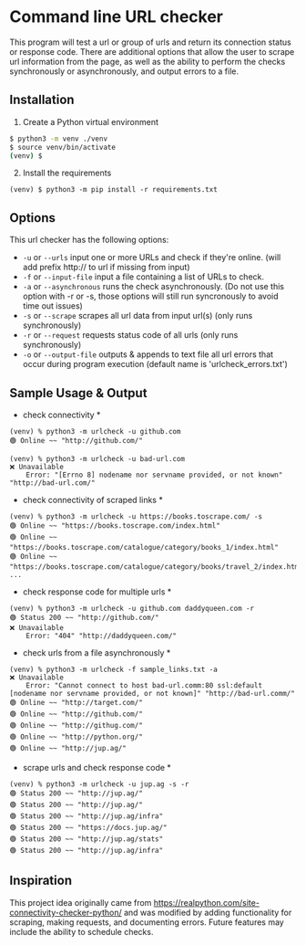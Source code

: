 # Command line URL checker

This program will test a url or group of urls and return its connection status or response code. There are additional options that allow the user to scrape url information from the page, as well as the ability to perform the checks synchronously or asynchronously, and output errors to a file.

## Installation

1. Create a Python virtual environment

```sh
$ python3 -m venv ./venv
$ source venv/bin/activate
(venv) $
```

2. Install the requirements

```
(venv) $ python3 -m pip install -r requirements.txt
```

## Options

This url checker has the following options:

* `-u` or `--urls` input one or more URLs and check if they're online. (will add prefix http:// to url if missing from input)
* `-f` or `--input-file` input a file containing a list of URLs to check.
* `-a` or `--asynchronous` runs the check asynchronously. (Do not use this option with -r or -s, those options will still run syncronously to avoid time out issues)
* `-s` or `--scrape` scrapes all url data from input url(s) (only runs synchronously)
* `-r` or `--request` requests status code of all urls (only runs synchronously)
* `-o` or `--output-file` outputs & appends to text file all url errors that occur during program execution (default name is 'urlcheck_errors.txt')

## Sample Usage & Output

* check connectivity *
```
(venv) % python3 -m urlcheck -u github.com      
🟢 Online ~~ "http://github.com/"

(venv) % python3 -m urlcheck -u bad-url.com  
❌ Unavailable
	Error: "[Errno 8] nodename nor servname provided, or not known" "http://bad-url.com/"
```

* check connectivity of scraped links *
```
(venv) % python3 -m urlcheck -u https://books.toscrape.com/ -s
🟢 Online ~~ "https://books.toscrape.com/index.html"
🟢 Online ~~ "https://books.toscrape.com/catalogue/category/books_1/index.html"
🟢 Online ~~ "https://books.toscrape.com/catalogue/category/books/travel_2/index.html"
...
```

* check response code for multiple urls *
```
(venv) % python3 -m urlcheck -u github.com daddyqueen.com -r
🟢 Status 200 ~~ "http://github.com/"
❌ Unavailable 
	Error: "404" "http://daddyqueen.com/"
```

* check urls from a file asynchronously	*
```
(venv) % python3 -m urlcheck -f sample_links.txt -a           
❌ Unavailable
	Error: "Cannot connect to host bad-url.comm:80 ssl:default [nodename nor servname provided, or not known]" "http://bad-url.comm/"
🟢 Online ~~ "http://target.com/"
🟢 Online ~~ "http://github.com/"
🟢 Online ~~ "http://githug.com/"
🟢 Online ~~ "http://python.org/"
🟢 Online ~~ "http://jup.ag/"
```

* scrape urls and check response code *
```
(venv) % python3 -m urlcheck -u jup.ag -s -r       
🟢 Status 200 ~~ "http://jup.ag/"
🟢 Status 200 ~~ "http://jup.ag/"
🟢 Status 200 ~~ "http://jup.ag/infra"
🟢 Status 200 ~~ "https://docs.jup.ag/"
🟢 Status 200 ~~ "http://jup.ag/stats"
🟢 Status 200 ~~ "http://jup.ag/infra"
```



## Inspiration

This project idea originally came from https://realpython.com/site-connectivity-checker-python/ and was modified by adding functionality for scraping, making requests, and documenting errors. Future features may include the ability to schedule checks.